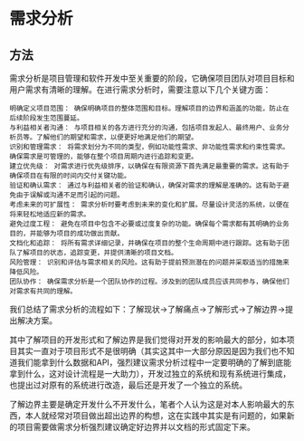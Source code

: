 # 需求分析

## 方法

  需求分析是项目管理和软件开发中至关重要的阶段，它确保项目团队对项目目标和用户需求有清晰的理解。在进行需求分析时，需要注意以下几个关键方面：

```
明确定义项目范围： 确保明确项目的整体范围和目标。理解项目的边界和涵盖的功能，防止在后续阶段发生范围蔓延。
与利益相关者沟通： 与项目相关的各方进行充分的沟通，包括项目发起人、最终用户、业务分析员等。了解他们的期望和需求，以便更好地满足他们的期望。
识别和管理需求： 将需求划分为不同的类型，例如功能性需求、非功能性需求和约束性需求。确保需求是可管理的，能够在整个项目周期内进行追踪和变更。
建立优先级： 对需求进行优先级排序，以确保在有限资源下首先满足最重要的需求。这有助于确保项目在有限的时间内交付关键功能。
验证和确认需求： 通过与利益相关者的验证和确认，确保对需求的理解是准确的。这有助于避免由于误解或沟通不足而引起的问题。
考虑未来的可扩展性： 需求分析时要考虑到未来的变化和扩展。尽量设计灵活的系统，以便在将来轻松地适应新的需求。
避免过度工程： 避免在项目中包含不必要或过度复杂的功能。确保每个需求都有其明确的业务目的，并能够为项目的成功做出贡献。
文档化和追踪： 将所有需求详细记录，并确保在项目的整个生命周期中进行跟踪。这有助于团队了解项目的状态，追踪变更，并提供清晰的项目文档。
风险管理： 识别和评估与需求相关的风险。这有助于提前预测潜在的问题并采取适当的措施来降低风险。
团队协作： 确保需求分析是一个团队协作的过程。涉及到的团队成员应该共同参与，确保他们对需求有共同的理解。
```

  我们总结了需求分析的流程如下：了解现状->了解痛点->了解形式->了解边界->提出解决方案。

  其中了解项目的开发形式和了解边界是我们觉得对开发的影响最大的部分，如本项目其实一直对于项目形式不是很明确（其实这其中一大部分原因是因为我们也不知道我们能拿到什么数据和API，强烈建议需求分析过程中一定要明确的了解到底能拿到什么，这对设计流程是一大助力），开发过独立的系统和现有系统进行集成，也提出过对原有的系统进行改造，最后还是开发了一个独立的系统。

  了解边界主要是确定开发什么不开发什么，笔者个人认为这是对本人影响最大的东西，本人就经常对项目做出超出边界的构想，这在实践中其实是有问题的，如果新的项目需要做需求分析强烈建议确定好边界并以文档的形式固定下来。
